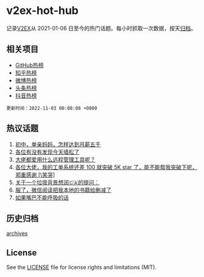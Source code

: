 # v2ex-hot-hub

 记录[V2EX](https://www.v2ex.com/)从 2021-01-06 日至今的热门话题。每小时抓取一次数据，按天[归档](archives)。
 
 ## 相关项目

- [GitHub热榜](https://github.com/lonnyzhang423/github-hot-hub)
- [知乎热榜](https://github.com/lonnyzhang423/zhihu-hot-hub)
- [微博热榜](https://github.com/lonnyzhang423/weibo-hot-hub)
- [头条热榜](https://github.com/lonnyzhang423/toutiao-hot-hub)
- [抖音热榜](https://github.com/lonnyzhang423/douyin-hot-hub)


 `更新时间：2022-11-03 00:08:08 +0800`

## 热议话题

1. [初中，单亲妈妈，怎样达到月薪五千](https://www.v2ex.com/t/892015)
1. [各位有没有发现今天墙松了](https://www.v2ex.com/t/892046)
1. [大佬都爱用什么远程管理工具呢？](https://www.v2ex.com/t/891950)
1. [各位大佬，我的工单系统还差 100 就突破 5K star 了，能不能帮我突破下呢，郑重感谢 [\笑哭]](https://www.v2ex.com/t/891994)
1. [关于一个垃圾背景想润🇨🇦的提问：](https://www.v2ex.com/t/892043)
1. [服了，微信阅读把我本地的书籍给删减了](https://www.v2ex.com/t/892135)
1. [如果嘴巴不能呼吸的话](https://www.v2ex.com/t/891954)

## 历史归档

[archives](archives)

## License

See the [LICENSE](LICENSE) file for license rights and limitations (MIT).
